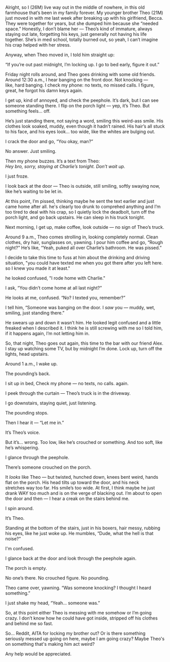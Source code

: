 Alright, so I (26M) live way out in the middle of nowhere, in this old farmhouse that’s been in my family forever. My younger brother Theo (21M) just moved in with me last week after breaking up with his girlfriend, Becca. They were together for years, but she dumped him because she “needed space.” Honestly, I don’t blame her — Theo’s kind of immature, always staying out late, forgetting his keys, just generally not having his life together. She’s in med school, totally burned out, so yeah, I can’t imagine his crap helped with her stress.

Anyway, when Theo moved in, I told him straight up: 

“If you’re out past midnight, I’m locking up. I go to bed early, figure it out.”

Friday night rolls around, and Theo goes drinking with some old friends. Around 12:30 a.m., I hear banging on the front door. Not knocking — like, hard banging. I check my phone: no texts, no missed calls. I figure, great, he forgot his damn keys again.

I get up, kind of annoyed, and check the peephole. It’s dark, but I can see someone standing there. I flip on the porch light — yep, it’s Theo. But something feels… off.

He’s just standing there, not saying a word, smiling this weird-ass smile. His clothes look soaked, muddy, even though it hadn’t rained. His hair’s all stuck to his face, and his eyes look… too wide, like the whites are bulging out.

I crack the door and go, “You okay, man?”

No answer. Just smiling.

Then my phone buzzes. It’s a text from Theo:  
*Hey bro, sorry, staying at Charlie’s tonight. Don’t wait up.*

I just froze.

I look back at the door — Theo is outside, still smiling, softly swaying now, like he’s waiting to be let in.

At this point, I’m pissed, thinking maybe he sent the text earlier and just came home after all. he's clearly too drunk to comprehed anything and I’m too tired to deal with his crap, so I quietly lock the deadbolt, turn off the porch light, and go back upstairs. He can sleep in his truck tonight. 

Next morning, I get up, make coffee, look outside — no sign of Theo’s truck.

Around 9 a.m., Theo comes strolling in, looking completely normal. Clean clothes, dry hair, sunglasses on, yawning. I pour him coffee and go, “Rough night?” He’s like, “Yeah, puked all over Charlie’s bathroom. He was pissed.”

I decide to take this time to fuss at him about the drinking and driving situation, "you could have texted me when you got there after you left here. so I knew you made it at least."

he looked confused, "I rode home with Charlie."

I ask, “You didn’t come home at all last night?”

He looks at me, confused. “No? I texted you, remember?”

I tell him, “Someone was banging on the door. I *saw* you — muddy, wet, smiling, just standing there.”

He swears up and down it wasn’t him. He looked legit confused and a little freaked when I described it. I think he is still screwing with me so I told him, if it happens again, I’m not letting him in.

So, that night, Theo goes out again, this time to the bar with our friend Alex. I stay up watching some TV, but by midnight I’m done. Lock up, turn off the lights, head upstairs.

Around 1 a.m., I wake up.

The pounding’s back.

I sit up in bed, Check my phone — no texts, no calls. again.

I peek through the curtain — Theo’s truck is in the driveway.

I go downstairs, staying quiet, just listening.

The pounding stops.

Then I hear it — “Let me in.”

It’s Theo’s voice.

But it’s… wrong. Too low, like he’s crouched or something. And too soft, like he’s whispering.

I glance through the peephole.

There’s someone crouched on the porch.

It *looks* like Theo — but twisted, hunched down, knees bent weird, hands flat on the porch. His head tilts up toward the door, and his neck stretches way too far. His smile’s too wide. At first, I think maybe he just drank WAY too much and is on the verge of blacking out. I’m about to open the door and then — I hear a creak on the stairs behind me.

I spin around.

It’s Theo.

Standing at the bottom of the stairs, just in his boxers, hair messy, rubbing his eyes, like he just woke up. He mumbles, “Dude, what the hell is that noise?”

I'm confused.

I glance back at the door and look through the peephole again.

The porch is empty.

No one’s there. No crouched figure. No pounding. 

Theo came over, yawning. “Was someone knocking? I thought I heard something.”

I just shake my head, “Yeah… someone was.” 

So, at this point either Theo is messing with me somehow or I’m going crazy. I don’t know how he could have got inside, stripped off his clothes and behind me so fast. 

So… Reddit, AITA for locking my brother out? Or is there something seriously messed up going on here, maybe I am going crazy? Maybe Theo's on something that's making him act weird?

Any help would be appreciated. 